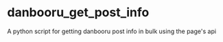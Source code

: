 # danbooru_get_post_info
A python script for getting danbooru post info in bulk using the page's api

